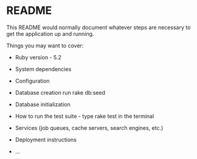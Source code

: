 # README

This README would normally document whatever steps are necessary to get the
application up and running.

Things you may want to cover:

* Ruby version - 5.2

* System dependencies

* Configuration

* Database creation run rake db:seed

* Database initialization

* How to run the test suite - type rake test in the terminal

* Services (job queues, cache servers, search engines, etc.)

* Deployment instructions

* ...
